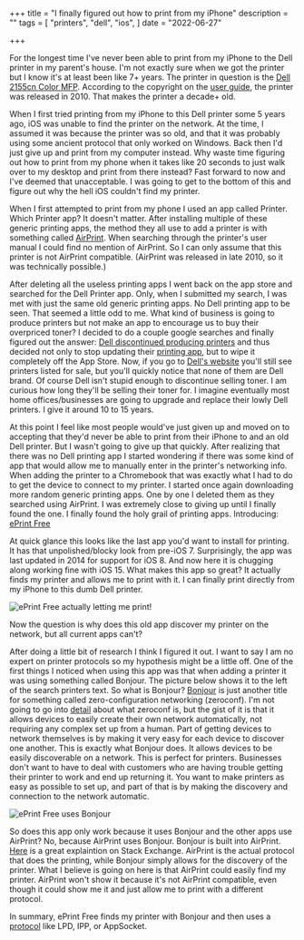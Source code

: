 +++
title = "I finally figured out how to print from my iPhone"
description = ""
tags = [
    "printers", "dell", "ios",
]
date = "2022-06-27"

+++

For the longest time I've never been able to print from my iPhone to the Dell printer in my parent's house. I'm not exactly sure when we got the printer but I know it's at least been like 7+ years. The printer in question is the [Dell 2155cn Color MFP](https://www.dell.com/support/home/en-us/product-support/product/dell-2155cn-cdn/overview). According to the copyright on the [user guide](https://dl.dell.com/manuals/all-products/esuprt_printers_main/esuprt_printers/dell-2155cn-cdn_user's%20guide_en-us.pdf?dgc=SM&cid=626927&lid=spr7164772008&refid=sm_APPLE_BUSINESS_CHAT_spr7164772008&linkId=170749771), the printer was released in 2010. That makes the printer a decade+ old.

When I first tried printing from my iPhone to this Dell printer some 5 years ago, iOS was unable to find the printer on the network. At the time, I assumed it was because the printer was so old, and that it was probably using some ancient protocol that only worked on Windows. Back then I'd just give up and print from my computer instead. Why waste time figuring out how to print from my phone when it takes like 20 seconds to just walk over to my desktop and print from there instead? Fast forward to now and I've deemed that unacceptable. I was going to get to the bottom of this and figure out why the hell iOS couldn't find my printer.

When I first attempted to print from my phone I used an app called Printer. Which Printer app? It doesn't matter. After installing multiple of these generic printing apps, the method they all use to add a printer is with something called [AirPrint](https://support.apple.com/en-us/HT201311). When searching through the printer's user manual I could find no mention of AirPrint. So I can only assume that this printer is not AirPrint compatible. (AirPrint was released in late 2010, so it was technically possible.)

After deleting all the useless printing apps I went back on the app store and searched for the Dell Printer app. Only, when I submitted my search, I was met with just the same old generic printing apps. No Dell printing app to be seen. That seemed a little odd to me. What kind of business is going to produce printers but not make an app to encourage us to buy their overpriced toner? I decided to do a couple google searches and finally figured out the answer: [Dell discontinued producing printers](https://www.theregister.com/2016/09/19/dell_quit_printer_business/) and thus decided not only to stop updating their [printing app](https://www.dell.com/support/kbdoc/en-us/000135610/how-to-install-and-configure-the-mobile-print-app-for-dell-on-ios-devices), but to wipe it completely off the App Store. Now, if you go to [Dell's website](https://www.dell.com/en-us/work/shop/printers-ink-toner/ac/4014) you'll still see printers listed for sale, but you'll quickly notice that none of them are Dell brand. Of course Dell isn't stupid enough to discontinue selling toner. I am curious how long they'll be selling their toner for. I imagine eventually most home offices/businesses are going to upgrade and replace their lowly Dell printers. I give it around 10 to 15 years.

At this point I feel like most people would've just given up and moved on to accepting that they'd never be able to print from their iPhone to and an old Dell printer. But I wasn't going to give up that quickly. After realizing that there was no Dell printing app I started wondering if there was some kind of app that would allow me to manually enter in the printer's networking info. When adding the printer to a Chromebook that was exactly what I had to do to get the device to connect to my printer. I started once again downloading more random generic printing apps. One by one I deleted them as they searched using AirPrint. I was extremely close to giving up until I finally found the one. I finally found the holy grail of printing apps. Introducing: [ePrint Free](https://apps.apple.com/us/app/eprint-free/id304220730)

At quick glance this looks like the last app you'd want to install for printing. It has that unpolished/blocky look from pre-iOS 7. Surprisingly, the app was last updated in 2014 for support for iOS 8. And now here it is chugging along working fine with iOS 15. What makes this app so great? It actually finds my printer and allows me to print with it. I can finally print directly from my iPhone to this dumb Dell printer. 

![ePrint Free actually letting me print!](/printer/2.png)

Now the question is why does this old app discover my printer on the network, but all current apps can't?

After doing a little bit of research I think I figured it out. I want to say I am no expert on printer protocols so my hypothesis might be a little off. One of the first things I noticed when using this app was that when adding a printer it was using something called Bonjour. The picture below shows it to the left of the search printers text. So what is Bonjour? [Bonjour](https://developer.apple.com/bonjour/) is just another title for something called zero-configuration networking (zeroconf). I'm not going to go into [detail](http://zeroconf.org/) about what zeroconf is, but the gist of it is that it allows devices to easily create their own network automatically, not requiring any complex set up from a human. Part of getting devices to network themselves is by making it very easy for each device to discover one another. This is exactly what Bonjour does. It allows devices to be easily discoverable on a network. This is perfect for printers. Businesses don't want to have to deal with customers who are having trouble getting their printer to work and end up returning it. You want to make printers as easy as possible to set up, and part of that is by making the discovery and connection to the network automatic. 

![ePrint Free uses Bonjour](/printer/1.png)

So does this app only work because it uses Bonjour and the other apps use AirPrint? No, because AirPrint uses Bonjour. Bonjour is built into AirPrint. [Here](https://apple.stackexchange.com/questions/402633/what-is-the-difference-between-airprint-bonjour-and-rendezvous) is a great explaintion on Stack Exchange. AirPrint is the actual protocol that does the printing, while Bonjour simply allows for the discovery of the printer. What I believe is going on here is that AirPrint could easily find my printer. AirPrint won't show it because it's not AirPrint compatible, even though it could show me it and just allow me to print with a different protocol. 

In summary, ePrint Free finds my printer with Bonjour and then uses a [protocol](https://en.wikipedia.org/wiki/List_of_printing_protocols) like LPD, IPP, or AppSocket.